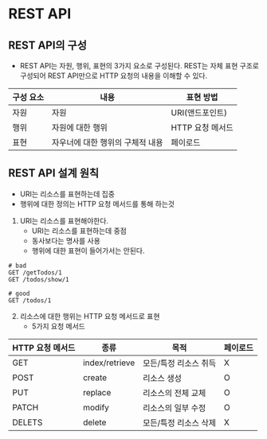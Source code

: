# REST API

## REST API의 구성

- REST API는 자원, 행위, 표현의 3가지 요소로 구성된다. REST는 자체 표현 구조로 구성되어 REST API만으로 HTTP 요청의 내용을 이해할 수 있다.

| 구성 요소 | 내용                             | 표현 방법        |
| --------- | -------------------------------- | ---------------- |
| 자원      | 자원                             | URI(앤드포인트)  |
| 행위      | 자원에 대한 행위                 | HTTP 요청 메서드 |
| 표현      | 자우너에 대한 행위의 구체적 내용 | 페이로드         |

## REST API 설계 원칙

- URI는 리소스를 표현하는데 집중
- 행위에 대한 정의는 HTTP 요청 메서드를 통해 하는것

1. URI는 리소스를 표현해야한다.
   - URI는 리소스를 표현하는데 중점
   - 동사보다는 명사를 사용
   - 행위에 대한 표현이 들어가서는 안된다.

```
# bad
GET /getTodos/1
GET /todos/show/1

# good
GET /todos/1
```

2. 리소스에 대한 행위는 HTTP 요청 메서드로 표현
   - 5가지 요청 메서드

| HTTP 요청 메서드 | 종류           | 목적                  | 페이로드 |
| ---------------- | -------------- | --------------------- | -------- |
| GET              | index/retrieve | 모든/특정 리소스 취득 | X        |
| POST             | create         | 리소스 생성           | O        |
| PUT              | replace        | 리소스의 전체 교체    | O        |
| PATCH            | modify         | 리소스의 일부 수정    | O        |
| DELETS           | delete         | 모든/특정 리소스 삭제 | X        |
